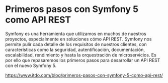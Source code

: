 # Primeros pasos con Symfony 5 como API REST
 
Symfony es una herramienta que utilizamos en muchos de nuestros proyectos, especialmente en soluciones cómo API REST. Symfony nos permite pulir cada detalle de los requisitos de nuestros clientes, con características como la seguridad, autentificación, documentación, escalabilidad, rendimiento y hasta la orquestración de microservicios. Es por ello que repasaremos los primeros pasos para desarrollar un API REST con el nuevo Symfony 5.
 
https://www.itdo.com/blog/primeros-pasos-con-symfony-5-como-api-rest/